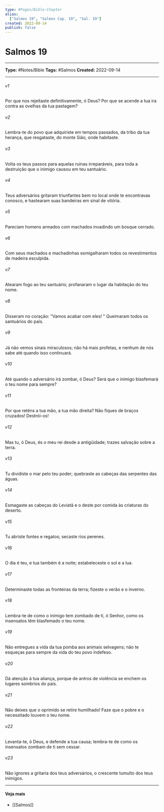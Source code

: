 ```yaml
---
type: #Pages/Bible-Chapter
alias:
  ["Salmos 19", "Salmos Cap. 19", "Sal. 19"]
created: 2022-09-14
publish: false
---
```


# Salmos 19

---

**Type:** #Notes/Bible
**Tags:** #Salmos
**Created:** 2022-09-14

---

###### v1
Por que nos rejeitaste definitivamente, ó Deus? Por que se acende a tua ira contra as ovelhas da tua pastagem?
###### v2
Lembra-te do povo que adquiriste em tempos passados, da tribo da tua herança, que resgataste, do monte Sião, onde habitaste.
###### v3
Volta os teus passos para aquelas ruínas irreparáveis, para toda a destruição que o inimigo causou em teu santuário.
###### v4
Teus adversários gritaram triunfantes bem no local onde te encontravas conosco, e hastearam suas bandeiras em sinal de vitória.
###### v5
Pareciam homens armados com machados invadindo um bosque cerrado.
###### v6
Com seus machados e machadinhas esmigalharam todos os revestimentos de madeira esculpida.
###### v7
Atearam fogo ao teu santuário; profanaram o lugar da habitação do teu nome.
###### v8
Disseram no coração: "Vamos acabar com eles! " Queimaram todos os santuários do país.
###### v9
Já não vemos sinais miraculosos; não há mais profetas, e nenhum de nós sabe até quando isso continuará.
###### v10
Até quando o adversário irá zombar, ó Deus? Será que o inimigo blasfemará o teu nome para sempre?
###### v11
Por que reténs a tua mão, a tua mão direita? Não fiques de braços cruzados! Destrói-os!
###### v12
Mas tu, ó Deus, és o meu rei desde a antigüidade; trazes salvação sobre a terra.
###### v13
Tu dividiste o mar pelo teu poder; quebraste as cabeças das serpentes das águas.
###### v14
Esmagaste as cabeças do Leviatã e o deste por comida às criaturas do deserto.
###### v15
Tu abriste fontes e regatos; secaste rios perenes.
###### v16
O dia é teu, e tua também é a noite; estabeleceste o sol e a lua.
###### v17
Determinaste todas as fronteiras da terra; fizeste o verão e o inverno.
###### v18
Lembra-te de como o inimigo tem zombado de ti, ó Senhor, como os insensatos têm blasfemado o teu nome.
###### v19
Não entregues a vida da tua pomba aos animais selvagens; não te esqueças para sempre da vida do teu povo indefeso.
###### v20
Dá atenção à tua aliança, porque de antros de violência se enchem os lugares sombrios do país.
###### v21
Não deixes que o oprimido se retire humilhado! Faze que o pobre e o necessitado louvem o teu nome.
###### v22
Levanta-te, ó Deus, e defende a tua causa; lembra-te de como os insensatos zombam de ti sem cessar.
###### v23
Não ignores a gritaria dos teus adversários, o crescente tumulto dos teus inimigos.


---

#### Veja mais

- [[Salmos]]
